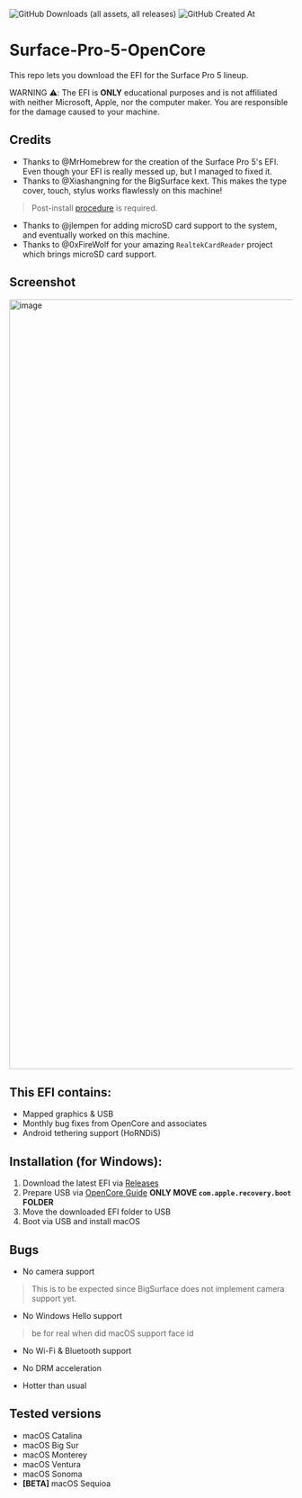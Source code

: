 ![GitHub Downloads (all assets, all releases)](https://img.shields.io/github/downloads/pgbsean/Surface-Pro-5-OpenCore/total) ![GitHub Created At](https://img.shields.io/github/created-at/pgbsean/Surface-Pro-5-OpenCore)



# Surface-Pro-5-OpenCore

This repo lets you download the EFI for the Surface Pro 5 lineup.

WARNING ⚠️: The EFI is **ONLY** educational purposes and is not affiliated with neither Microsoft, Apple, nor the computer maker. You are responsible for the damage caused to your machine.

## Credits
+ Thanks to @MrHomebrew for the creation of the Surface Pro 5's EFI. Even though your EFI is really messed up, but I managed to fixed it.
+ Thanks to @Xiashangning for the BigSurface kext. This makes the type cover, touch, stylus works flawlessly on this machine!
> Post-install [procedure](https://github.com/Xiashangning/IPTSDaemon) is required.
+ Thanks to @jlempen for adding microSD card support to the system, and eventually worked on this machine.
+ Thanks to @0xFireWolf for your amazing `RealtekCardReader` project which brings microSD card support.

## Screenshot
<img width="1368" alt="image" src="https://github.com/PGBSean/Surface-Pro-5-OpenCore/assets/97381104/6b836385-6148-4c61-88de-3711c060a834">



## This EFI contains:
+ Mapped graphics & USB
+ Monthly bug fixes from OpenCore and associates
+ Android tethering support (HoRNDiS)

## Installation (for Windows):
1. Download the latest EFI via [Releases](https://github.com/PGBSean/Surface-Pro-5-OpenCore/releases/latest)
2. Prepare USB via [OpenCore Guide](https://dortania.github.io/OpenCore-Install-Guide/installer-guide/windows-install.html#making-the-installer) **ONLY MOVE `com.apple.recovery.boot` FOLDER**
3. Move the downloaded EFI folder to USB
4. Boot via USB and install macOS

## Bugs
+ No camera support
> This is to be expected since BigSurface does not implement camera support yet.

+ No Windows Hello support
> be for real when did macOS support face id

+ No Wi-Fi & Bluetooth support

+ No DRM acceleration

+ Hotter than usual


## Tested versions
+ macOS Catalina
+ macOS Big Sur
+ macOS Monterey
+ macOS Ventura
+ macOS Sonoma
+ **[BETA]** macOS Sequioa

